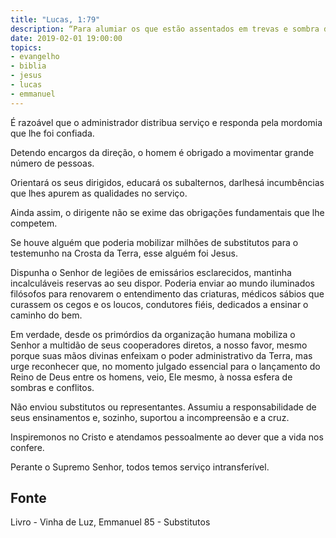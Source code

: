 ```yaml
---
title: "Lucas, 1:79"
description: “Para alumiar os que estão assentados em trevas e sombra de morte, a fim de dirigir os nossos pés pelo caminho da paz.”
date: 2019-02-01 19:00:00
topics: 
- evangelho
- biblia
- jesus
- lucas
- emmanuel
---
```


É razoável que o administrador distribua serviço e responda pela mordomia
que lhe foi confiada.

Detendo encargos da direção, o homem é obrigado a movimentar grande
número de pessoas.

Orientará os seus dirigidos, educará os subalternos, dar­lhes­á
incumbências que lhes apurem as qualidades no serviço.

Ainda assim, o dirigente não se exime das obrigações fundamentais que lhe
competem.

Se houve alguém que poderia mobilizar milhões de substitutos para o
testemunho na Crosta da Terra, esse alguém foi Jesus.

Dispunha o Senhor de legiões de emissários esclarecidos, mantinha
incalculáveis reservas ao seu dispor. Poderia enviar ao mundo iluminados filósofos
para renovarem o entendimento das criaturas, médicos sábios que curassem os cegos
e os loucos, condutores fiéis, dedicados a ensinar o caminho do bem.

Em verdade, desde os primórdios da organização humana mobiliza o
Senhor a multidão de seus cooperadores diretos, a nosso favor, mesmo porque suas
mãos divinas enfeixam o poder administrativo da Terra, mas urge reconhecer que,
no momento julgado essencial para o lançamento do Reino de Deus entre os
homens, veio, Ele mesmo, à nossa esfera de sombras e conflitos.

Não enviou substitutos ou representantes. Assumiu a responsabilidade de
seus ensinamentos e, sozinho, suportou a incompreensão e a cruz.

Inspiremo­nos no Cristo e atendamos pessoalmente ao dever que a vida nos
confere.

Perante o Supremo Senhor, todos temos serviço intransferível.


## Fonte
Livro - Vinha de Luz, Emmanuel
85 - Substitutos
